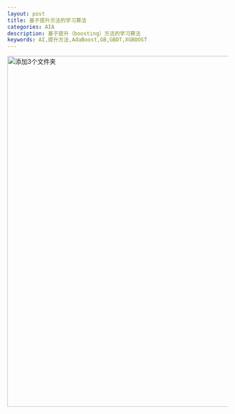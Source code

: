 ```yaml
---
layout: post
title: 基于提升方法的学习算法
categories: AIA
description: 基于提升（boosting）方法的学习算法
keywords: AI,提升方法,AdaBoost,GB,GBDT,XGBOOST
---
```


<img src="/images/posts/2018-12-30-Boosting-Based-Learning-Algorithms/img.jpg" width="800" alt="添加3个文件夹" />

